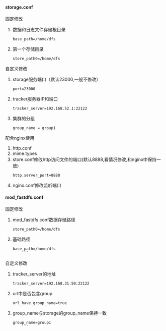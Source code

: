 #### storage.conf
固定修改 
1. 数据和日志文件存储根目录    
    ```
    base_path=/home/dfs
    ```
1. 第一个存储目录
    ```
    store_path0=/home/dfs
    ```    

自定义修改
1. storage服务端口（默认23000,一般不修改）
    ```
    port=23000
    ```
1. tracker服务器IP和端口
    ```
    tracker_server=192.168.52.1:22122 
    ```
1. 集群的分组
    ```
    group_name = group1
    ``` 
配合nginx使用     
1. http.conf
1. mime.types  
1. store.conf修改http访问文件的端口(默认8888,看情况修改,和nginx中保持一致)
    ```
    http.server_port=8888
    ```  
1. nginx.conf修改监听端口  
#### mod_fastdfs.conf
固定修改  
1. mod_fastdfs.conf数据存储路径
    ```
    store_path0=/home/dfs
    ```   
1. 基础路径
    ```
    base_path=/home/dfs
        ```
自定义修改      
1. tracker_server的地址  
    ```
    tracker_server=192.168.31.50:22122
    ```
1. url中是否包含group
    ```
    url_have_group_name=true
    ```
1. group_name与storage的group_name保持一致
    ```
    group_name=group1
        ```                
